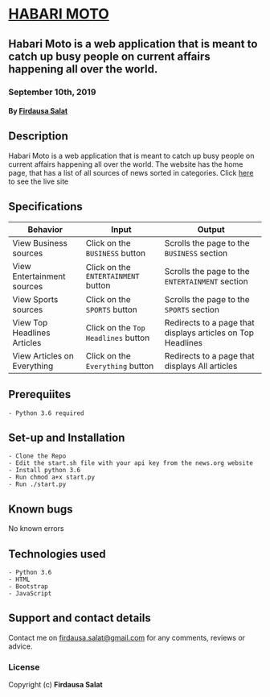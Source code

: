 # [HABARI MOTO](https://our-news.herokuapp.com/)
## Habari Moto is a web application that is meant to catch up busy people on current affairs happening all over the world.
### September 10th, 2019
#### By **[Firdausa Salat](https://github.com/firdausa7)**

## Description
Habari Moto is a web application that is meant to catch up busy people on current affairs happening all over the world.
The website has the home page, that has a list of all sources of news sorted in categories.
Click [here](https://habarrimoto.herokuapp.com) to see the live site

## Specifications
| Behavior            | Input                         | Output                        | 
| ------------------- | ----------------------------- | ----------------------------- |
| View Business sources | Click on the `BUSINESS` button | Scrolls the page to the `BUSINESS` section |
| View Entertainment sources | Click on the `ENTERTAINMENT` button | Scrolls the page to the `ENTERTAINMENT` section |
| View Sports sources | Click on the `SPORTS` button | Scrolls the page to the `SPORTS` section |
| View Top Headlines Articles | Click on the `Top Headlines` button | Redirects to a page that displays articles on Top Headlines |
| View Articles on Everything | Click on the `Everything` button | Redirects to a page that displays All articles |

## Prerequiites
    - Python 3.6 required

## Set-up and Installation
    - Clone the Repo
    - Edit the start.sh file with your api key from the news.org website
    - Install python 3.6
    - Run chmod a+x start.py
    - Run ./start.py

## Known bugs
No known errors

## Technologies used
    - Python 3.6
    - HTML
    - Bootstrap
    - JavaScript

## Support and contact details
Contact me on firdausa.salat@gmail.com for any comments, reviews or advice.

### License
Copyright (c) **Firdausa Salat**

